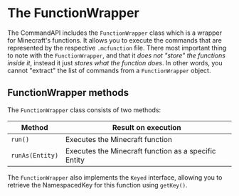 # The FunctionWrapper

The CommandAPI includes the `FunctionWrapper` class which is a wrapper for Minecraft's functions. It allows you to execute the commands that are represented by the respective `.mcfunction` file. There most important thing to note with the `FunctionWrapper`, and that it _does not "store" the functions inside it_, instead it just _stores what the function does_. In other words, you cannot "extract" the list of commands from a `FunctionWrapper` object.

## FunctionWrapper methods

The `FunctionWrapper` class consists of two methods:

| Method            | Result on execution                                  |
| ----------------- | ---------------------------------------------------- |
| `run()`           | Executes the Minecraft function                      |
| `runAs(Entity)`   | Executes the Minecraft function as a specific Entity |

The `FunctionWrapper` also implements the `Keyed` interface, allowing you to retrieve the NamespacedKey for this function using `getKey()`.
